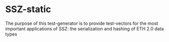 # SSZ-static

The purpose of this test-generator is to provide test-vectors for the most important applications of SSZ:
 the serialization and hashing of ETH 2.0 data types
